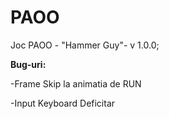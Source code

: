 # PAOO

Joc PAOO - "Hammer Guy"- v 1.0.0;

<b>Bug-uri:</b> 

-Frame Skip la animatia de RUN

-Input Keyboard Deficitar
         
